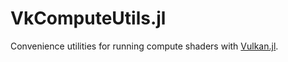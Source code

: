 # VkComputeUtils.jl

Convenience utilities for running compute shaders with
[Vulkan.jl](https://github.com/JuliaGPU/Vulkan.jl).
